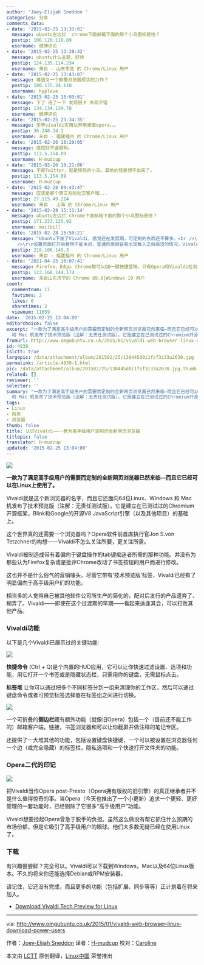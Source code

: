 ```yaml
---
author: 'Joey-Elijah Sneddon '
categories: 分享
comments_data:
- date: '2015-02-25 13:33:01'
  message: ubuntu左边拦  chrome下面邮箱下面的那个小鸟图标是啥？
  postip: 106.120.110.69
  username: 微博评论
- date: '2015-02-25 13:38:42'
  message: ubuntu什么主题，好帅
  postip: 124.135.114.234
  username: 来自 - 山东枣庄 的 Chrome/Linux 用户
- date: '2015-02-25 13:43:07'
  message: 难道又一个颠覆浏览器现状的力作？
  postip: 180.175.24.110
  username: hyplove
- date: '2015-02-25 15:03:01'
  message: 下了 用了一下 发现很卡 外观不错
  postip: 134.134.139.78
  username: 微博评论
- date: '2015-02-25 23:34:35'
  message: 坐等vivaldi实用以弃用桌面opera。。。
  postip: 36.248.34.1
  username: 来自 - 福建福州 的 Chrome/Linux 用户
- date: '2015-02-26 18:20:05'
  message: 感觉好不通顺啊。
  postip: 113.5.154.89
  username: H-mudcup
- date: '2015-02-26 18:21:06'
  message: 不是Twitter，就是愤怒的小鸟。其他的我是想不出来了。
  postip: 113.5.154.89
  username: H-mudcup
- date: '2015-02-28 09:43:47'
  message: 应该是那个第三方的社交客户端...
  postip: 27.115.49.214
  username: 来自 - 上海 的 Chrome/Linux 用户
- date: '2015-02-28 15:11:14'
  message: ubuntu左边拦 chrome下面邮箱下面的那个小鸟图标是啥？
  postip: 171.223.125.92
  username: mailbill
- date: '2015-02-28 15:50:21'
  message: "Ubuntu下装了Vivaldi，感觉还在发展期，可定制的东西还不算多。<br />\r\nlinux版还没有中文，目前能在错误页面啊 flag页面看到的中文好像都是Chrome内核提供的吧？<br
    />\r\n设置页面打开后竟然不能关闭，普通页面很容易出现载入之后崩溃的情况，Vivaldi还要加油啊。"
  postip: 218.106.145.3
  username: 来自 - 福建福州 的 Chrome/Linux 用户
- date: '2021-04-15 16:07:41'
  message: Firefox、Edge、Chrome都可以QQ一键快捷登陆，只有Opera和Vivaldi检测不到PC端的QQ登陆状态，只显示一个二维码，无法一键登录；而且注册账号，显示“这个邮箱已经关联到其他账号。”通过邮箱找回账号，又显示“找不到具有此电子邮件地址的用户。”
  postip: 123.168.144.174
  username: 来自山东济宁的 Chrome 89.0|Windows 10 用户
count:
  commentnum: 11
  favtimes: 2
  likes: 0
  sharetimes: 2
  viewnum: 11659
date: '2015-02-25 13:04:00'
editorchoice: false
excerpt: "一款为了满足高手级用户的需要而定制的全新网页浏览器已然来临—而且它已经可以在Linux上使用了。\r\n\r\nVivaldi就是这个新浏览器的名字，而且它还面向64位Linux、Windows
  和 Mac 机发布了技术预览版（注解：无责任测试版）。它是建立在已测试过的Chromium开源框架，Blink和Google的开源V8 JavaScript引擎（以及其他项目）的基础上。"
fromurl: http://www.omgubuntu.co.uk/2015/01/vivaldi-web-browser-linux-download-power-users
id: 4939
islctt: true
largepic: /data/attachment/album/201502/25/130445d0i1fsf3i33a2630.jpg
permalink: /article-4939-1.html
pic: /data/attachment/album/201502/25/130445d0i1fsf3i33a2630.jpg.thumb.jpg
related: []
reviewer: ''
selector: ''
summary: "一款为了满足高手级用户的需要而定制的全新网页浏览器已然来临—而且它已经可以在Linux上使用了。\r\n\r\nVivaldi就是这个新浏览器的名字，而且它还面向64位Linux、Windows
  和 Mac 机发布了技术预览版（注解：无责任测试版）。它是建立在已测试过的Chromium开源框架，Blink和Google的开源V8 JavaScript引擎（以及其他项目）的基础上。"
tags:
- Linux
- 网页
- 浏览器
thumb: false
title: 认识Vivaldi——一款为高手级用户定制的全新网页浏览器
titlepic: false
translator: H-mudcup
updated: '2015-02-25 13:04:00'
---
```


[![](https://camo.githubusercontent.com/5a45dacd3b550e7f800ae69fcc02312db58697f0/687474703a2f2f7777772e6f6d677562756e74752e636f2e756b2f77702d636f6e74656e742f75706c6f6164732f323031352f30312f53637265656e2d53686f742d323031352d30312d32372d61742d31372e33362e6a7067)](https://camo.githubusercontent.com/5a45dacd3b550e7f800ae69fcc02312db58697f0/687474703a2f2f7777772e6f6d677562756e74752e636f2e756b2f77702d636f6e74656e742f75706c6f6164732f323031352f30312f53637265656e2d53686f742d323031352d30312d32372d61742d31372e33362e6a7067)


**一款为了满足高手级用户的需要而定制的全新网页浏览器已然来临—而且它已经可以在Linux上使用了。**


Vivaldi就是这个新浏览器的名字，而且它还面向64位Linux、Windows 和 Mac 机发布了技术预览版（注解：无责任测试版）。它是建立在已测试过的Chromium开源框架，Blink和Google的开源V8 JavaScript引擎（以及其他项目）的基础上。


这个世界真的还需要一个浏览器吗？Opera软件前首席执行官Jon S.von Tetzchner的构想——Vivaldi不怎么关注所要，更关注所需。


Vivaldi被制造成带有着偏向于键盘操作的tab键痴迷者所需的那种功能。并没有为那些认为Firefox复杂或是批评Chrome改动了书签按钮的用户而进行修改。


这也并不是什么俗气的营销噱头。尽管它带有‘技术预览版’标签，Vivaldi已经有了明显偏向于高手级用户们的功能。


相当多的人觉得自己被其他软件公司所生产的简化的，配对后发行的产品遗弃了、糊弄了。Vivaldi——即使在这个过渡期的早期——看起来适逢其会，可以打败其他产品。


### Vivaldi功能


以下是几个Vivaldi已展示过的关键功能:


[![](https://camo.githubusercontent.com/2664f756ed7a124635e8b35323270f82700ebf70/687474703a2f2f7777772e6f6d677562756e74752e636f2e756b2f77702d636f6e74656e742f75706c6f6164732f323031352f30312f717569636b2e6a7067)](https://camo.githubusercontent.com/2664f756ed7a124635e8b35323270f82700ebf70/687474703a2f2f7777772e6f6d677562756e74752e636f2e756b2f77702d636f6e74656e742f75706c6f6164732f323031352f30312f717569636b2e6a7067)


**快捷命令** (Ctrl + Q)是个内置的HUD应用，它可以让你快速过滤设置、选项和功能，用它打开一个书签或是隐藏状态栏，只需用你的键盘，无需鼠标点击。


**标签堆** 让你可以通过把多个不同标签分到一组来清理你的工作区，然后可以通过键盘命令或者可预览标签选择器在标签组之间进行切换。


[![](https://camo.githubusercontent.com/bd1232f8bfa58d811ccbd9bb9a534b64c4660ac4/687474703a2f2f7777772e6f6d677562756e74752e636f2e756b2f77702d636f6e74656e742f75706c6f6164732f323031352f30312f7461622d737461636b732e6a7067)](https://camo.githubusercontent.com/bd1232f8bfa58d811ccbd9bb9a534b64c4660ac4/687474703a2f2f7777772e6f6d677562756e74752e636f2e756b2f77702d636f6e74656e742f75706c6f6164732f323031352f30312f7461622d737461636b732e6a7067)


一个可折叠的**侧边栏**藏有额外功能（就像旧Opera）包括一个（目前还不能工作的）邮箱客户端，链接，书签浏览器和可以让你截屏并做注释的笔记专区。


还提供了一大堆其他的功能，包括设置键盘快捷键，一个可以被设置在浏览器任何一个边（或完全隐藏）的标签栏，隐私选项和一个快速打开文件夹的功能。


### Opera二代的印记


[![](https://camo.githubusercontent.com/9b2c2b0daaf8af29d36cbbf222714854690c588d/687474703a2f2f7777772e6f6d677562756e74752e636f2e756b2f77702d636f6e74656e742f75706c6f6164732f323031352f30312f766976616c64692d73657474696e67732d696e2d7562756e74752d373530783433342e6a7067)](https://camo.githubusercontent.com/9b2c2b0daaf8af29d36cbbf222714854690c588d/687474703a2f2f7777772e6f6d677562756e74752e636f2e756b2f77702d636f6e74656e742f75706c6f6164732f323031352f30312f766976616c64692d73657474696e67732d696e2d7562756e74752d373530783433342e6a7067)


把Vivaldi当作Opera post-Presto（Opera拥有版权的旧引擎）的真正继承者并不是什么值得惊奇的事。当Opera（今天也推出了一个小更新）追求一个更轻、更好管理的一套功能时，已经剔除了它很多“高手级用户”功能。


Vivaldi想要捡起Opera曾急于脱手的负担。虽然这么做没有帮它抓住什么预期的市场份额，但是它吸引了高手级用户的眼球。他们大多数无疑已经在使用Linux了。


### 下载


有兴趣尝尝鲜？完全可以。Vivaldi可以下载到Windows，Mac以及64位Linux版本。不久的将来你还能选择Debian或RPM安装器。


请记住，它还没有完成，而且更多的功能（包括扩展、同步等等）正计划着在将来加入。


* [Download Vivaldi Tech Preview for Linux](https://vivaldi.com/#Download)




---


via: <http://www.omgubuntu.co.uk/2015/01/vivaldi-web-browser-linux-download-power-users>


作者：[Joey-Elijah Sneddon](https://plus.google.com/117485690627814051450/?rel=author) 译者：[H-mudcup](https://github.com/H-mudcup) 校对：[Caroline](https://github.com/carolinewuyan)


本文由 [LCTT](https://github.com/LCTT/TranslateProject) 原创翻译，[Linux中国](http://linux.cn/) 荣誉推出